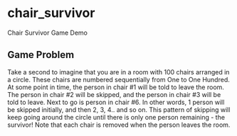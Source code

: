 # chair_survivor

Chair Survivor Game Demo

## Game Problem

Take a second to imagine that you are in a room with 100 chairs arranged in a circle. These chairs are numbered sequentially from One to One Hundred. At some point in time, the person in chair #1 will be told to leave the room. The person in chair #2 will be skipped, and the person in chair #3 will be told to leave. Next to go is person in chair #6. In other words, 1 person will be skipped initially, and then 2, 3, 4.. and so on. This pattern of skipping will keep going around the circle until there is only one person remaining - the survivor! Note that each chair is removed when the person leaves the room.
